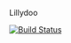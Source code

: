 Lillydoo

[![Build Status](https://travis-ci.com/ahmedsamir89/lillydoo.svg?branch=master)](https://travis-ci.com/ahmedsamir89/lillydoo)